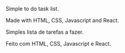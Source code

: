 Simple to do task list.

Made with HTML, CSS, Javascript and React.

Simples lista de tarefas a fazer.

Feito com HTML, CSS, Javascript e React.
